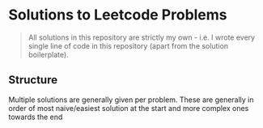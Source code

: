 # Solutions to Leetcode Problems

> All solutions in this repository are strictly my own - i.e. I wrote every single line of code in this repository (apart from the solution boilerplate).

## Structure

Multiple solutions are generally given per problem. These are generally in order of most naive/easiest solution at the start and more complex ones towards the end
